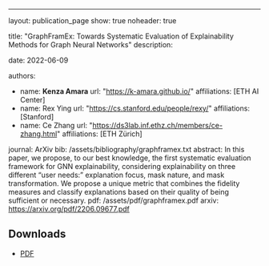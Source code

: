 ---

layout: publication_page
show: true
noheader: true

title: "GraphFramEx: Towards Systematic Evaluation of Explainability Methods for Graph Neural Networks"
description:

date: 2022-06-09

authors:

- name: <b>Kenza Amara</b>
  url: "https://k-amara.github.io/"
  affiliations: [ETH AI Center]
- name: Rex Ying
  url: "https://cs.stanford.edu/people/rexy/"
  affiliations: [Stanford]
- name: Ce Zhang
  url: "https://ds3lab.inf.ethz.ch/members/ce-zhang.html"
  affiliations: [ETH Zürich]

journal: ArXiv
bib: /assets/bibliography/graphframex.txt
abstract: In this paper, we propose, to our best knowledge, the first systematic evaluation framework for GNN explainability, considering explainability on three different “user needs:” explanation focus, mask nature, and mask transformation. We propose a unique metric that combines the fidelity measures and classify explanations based on their quality of being sufficient or necessary.
pdf: /assets/pdf/graphframex.pdf
arxiv: https://arxiv.org/pdf/2206.09677.pdf

## Downloads

- [PDF]({{page.pdf}})

